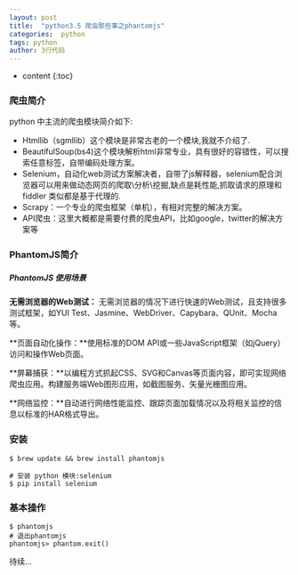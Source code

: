 ```yaml
---
layout: post
title:  "python3.5 爬虫那些事之phantomjs"
categories:  python
tags: python
author: 3行代码
---
```


* content
{:toc}

### 爬虫简介

python 中主流的爬虫模块简介如下:

- Htmllib（sgmllib）这个模块是非常古老的一个模块,我就不介绍了.
- BeautifulSoup(bs4)这个模块解析html非常专业，具有很好的容错性，可以搜索任意标签，自带编码处理方案。
- Selenium，自动化web测试方案解决者，自带了js解释器，selenium配合浏览器可以用来做动态网页的爬取\分析\挖掘,缺点是耗性能,抓取请求的原理和 fiddler 类似都是基于代理的.
- Scrapy：一个专业的爬虫框架（单机），有相对完整的解决方案。
- API爬虫：这里大概都是需要付费的爬虫API，比如google，twitter的解决方案等
 

### PhantomJS简介

##### PhantomJS 使用场景

**无需浏览器的Web测试：** 无需浏览器的情况下进行快速的Web测试，且支持很多测试框架，如YUI Test、Jasmine、WebDriver、Capybara、QUnit、Mocha等。

**页面自动化操作：**使用标准的DOM API或一些JavaScript框架（如jQuery）访问和操作Web页面。

**屏幕捕获：**以编程方式抓起CSS、SVG和Canvas等页面内容，即可实现网络爬虫应用。构建服务端Web图形应用，如截图服务、矢量光栅图应用。

**网络监控：**自动进行网络性能监控、跟踪页面加载情况以及将相关监控的信息以标准的HAR格式导出。




### 安装

```shell
$ brew update && brew install phantomjs

# 安装 python 模块:selenium
$ pip install selenium

```

### 基本操作

``` shell
$ phantomjs
# 退出phantomjs
phantomjs> phantom.exit() 
```

待续...









